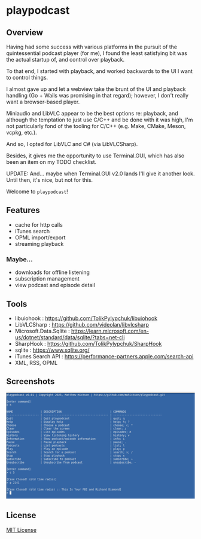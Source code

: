 # playpodcast

## Overview

Having had some success with various platforms in the pursuit of the quintessential podcast player (for me), I found the least satisfying bit was the actual startup of, and control over playback.

To that end, I started with playback, and worked backwards to the UI I want to control things.

I almost gave up and let a webview take the brunt of the UI and playback handling (Go + Wails was promising in that regard); however, I don't really want a browser-based player.

Miniaudio and LibVLC appear to be the best options re: playback, and although the temptation to just use C/C++ and be done with it was high, I'm not particularly fond of the tooling for C/C++ (e.g. Make, CMake, Meson, vcpkg, etc.).

And so, I opted for LibVLC and C# (via LibVLCSharp).

Besides, it gives me the opportunity to use Terminal.GUI, which has also been an item on my TODO checklist.

UPDATE: And... maybe when Terminal.GUI v2.0 lands I'll give it another look. Until then, it's nice, but not for this.

Welcome to `playpodcast`!

## Features

- cache for http calls
- iTunes search
- OPML import/export
- streaming playback

### Maybe...
- downloads for offline listening
- subscription management
- view podcast and episode detail

## Tools

- libuiohook : https://github.com/TolikPylypchuk/libuiohook
- LibVLCSharp : https://github.com/videolan/libvlcsharp
- Microsoft.Data.Sqlite : https://learn.microsoft.com/en-us/dotnet/standard/data/sqlite/?tabs=net-cli
- SharpHook : https://github.com/TolikPylypchuk/SharpHook
- sqlite : https://www.sqlite.org/
- iTunes Search API : https://performance-partners.apple.com/search-api
- XML, RSS, OPML

## Screenshots

![screenshot (work in progress)](screenshot.png)

## License

[MIT License](LICENSE)
